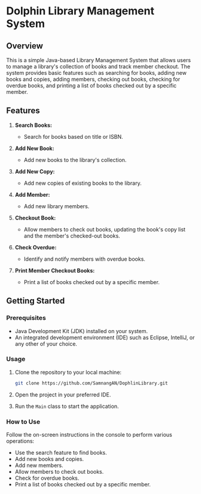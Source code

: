 # Dolphin Library Management System

## Overview

This is a simple Java-based Library Management System that allows users to manage a library's collection of books and track member checkout. The system provides basic features such as searching for books, adding new books and copies, adding members, checking out books, checking for overdue books, and printing a list of books checked out by a specific member.

## Features

1. **Search Books:**
   - Search for books based on title or ISBN.

2. **Add New Book:**
   - Add new books to the library's collection.

3. **Add New Copy:**
   - Add new copies of existing books to the library.

4. **Add Member:**
   - Add new library members.

5. **Checkout Book:**
   - Allow members to check out books, updating the book's copy list and the member's checked-out books.

6. **Check Overdue:**
   - Identify and notify members with overdue books.

7. **Print Member Checkout Books:**
   - Print a list of books checked out by a specific member.

## Getting Started

### Prerequisites

- Java Development Kit (JDK) installed on your system.
- An integrated development environment (IDE) such as Eclipse, IntelliJ, or any other of your choice.

### Usage

1. Clone the repository to your local machine:

    ```bash
    git clone https://github.com/SamnangAN/DophlinLibrary.git
    ```

2. Open the project in your preferred IDE.

3. Run the `Main` class to start the application.

### How to Use

Follow the on-screen instructions in the console to perform various operations:

- Use the search feature to find books.
- Add new books and copies.
- Add new members.
- Allow members to check out books.
- Check for overdue books.
- Print a list of books checked out by a specific member.
